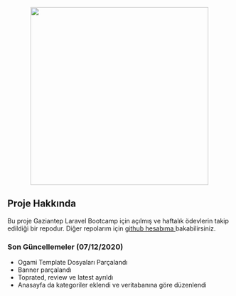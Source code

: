 <p align="center"><a href="https://laravel.com" target="_blank"><img src="https://raw.githubusercontent.com/laravel/art/master/logo-lockup/5%20SVG/2%20CMYK/1%20Full%20Color/laravel-logolockup-cmyk-red.svg" width="400"></a></p>

## Proje Hakkında

Bu proje Gaziantep Laravel Bootcamp için açılmış ve
 haftalık ödevlerin takip edildiği bir repodur. Diğer
 repolarım için <a href="https://github.com/cnahmetcn">
 github hesabıma </a> bakabilirsiniz. 

 ### Son Güncellemeler (07/12/2020)

 - Ogami Template Dosyaları Parçalandı
 - Banner parçalandı
 - Toprated, review ve latest ayrıldı
 - Anasayfa da kategoriler eklendi ve veritabanına göre düzenlendi
